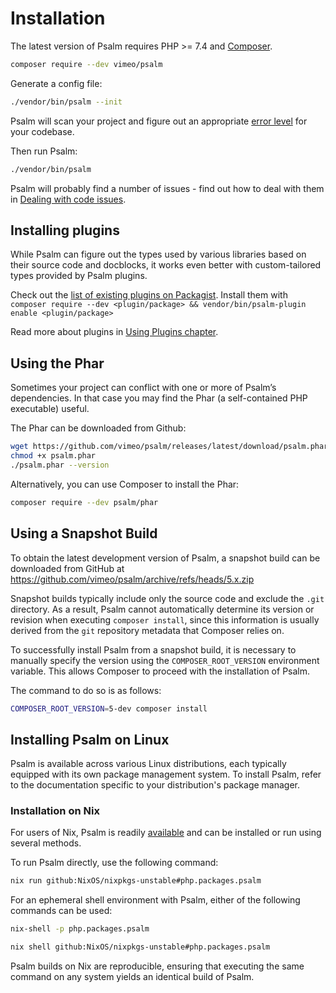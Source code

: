 # Installation

The latest version of Psalm requires PHP >= 7.4 and [Composer](https://getcomposer.org/).

```bash
composer require --dev vimeo/psalm
```

Generate a config file:

```bash
./vendor/bin/psalm --init
```

Psalm will scan your project and figure out an appropriate [error level](error_levels.md) for your codebase.

Then run Psalm:

```bash
./vendor/bin/psalm
```

Psalm will probably find a number of issues - find out how to deal with them in [Dealing with code issues](dealing_with_code_issues.md).

## Installing plugins

While Psalm can figure out the types used by various libraries based on
their source code and docblocks, it works even better with custom-tailored types
provided by Psalm plugins.

Check out the [list of existing plugins on Packagist](https://packagist.org/?type=psalm-plugin).
Install them with `composer require --dev <plugin/package> && vendor/bin/psalm-plugin enable <plugin/package>`

Read more about plugins in [Using Plugins chapter](plugins/using_plugins.md).

## Using the Phar

Sometimes your project can conflict with one or more of Psalm’s dependencies. In
that case you may find the Phar (a self-contained PHP executable) useful.

The Phar can be downloaded from Github:

```bash
wget https://github.com/vimeo/psalm/releases/latest/download/psalm.phar
chmod +x psalm.phar
./psalm.phar --version
```

Alternatively, you can use Composer to install the Phar:

```bash
composer require --dev psalm/phar
```

## Using a Snapshot Build

To obtain the latest development version of Psalm, a snapshot build can be
downloaded from GitHub at https://github.com/vimeo/psalm/archive/refs/heads/5.x.zip

Snapshot builds typically include only the source code and exclude the `.git`
directory. As a result, Psalm cannot automatically determine its version or
revision when executing `composer install`, since this information is usually
derived from the `git` repository metadata that Composer relies on.

To successfully install Psalm from a snapshot build, it is necessary to
manually specify the version using the `COMPOSER_ROOT_VERSION` environment
variable. This allows Composer to proceed with the installation of Psalm.

The command to do so is as follows:

```bash
COMPOSER_ROOT_VERSION=5-dev composer install
```

## Installing Psalm on Linux

Psalm is available across various Linux distributions, each typically equipped
with its own package management system. To install Psalm, refer to the
documentation specific to your distribution's package manager.

### Installation on Nix

For users of Nix, Psalm is readily [available](https://search.nixos.org/packages?channel=23.11&from=0&size=50&sort=relevance&type=packages&query=psalm)
and can be installed or run using several methods.

To run Psalm directly, use the following command:

```bash
nix run github:NixOS/nixpkgs-unstable#php.packages.psalm
```

For an ephemeral shell environment with Psalm, either of the following commands
can be used:

```bash
nix-shell -p php.packages.psalm
```

```bash
nix shell github:NixOS/nixpkgs-unstable#php.packages.psalm
```

Psalm builds on Nix are reproducible, ensuring that executing the same command
on any system yields an identical build of Psalm.
